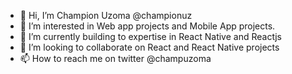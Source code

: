 - 👋 Hi, I’m Champion Uzoma @championuz
- 👀 I’m interested in Web app projects and Mobile App projects.
- 🌱 I’m currently building to expertise in React Native and Reactjs
- 💞️ I’m looking to collaborate on React and React Native projects
- 📫 How to reach me on twitter @champuzoma

<!---
championuz/championuz is a ✨ special ✨ repository because its `README.md` (this file) appears on your GitHub profile.
You can click the Preview link to take a look at your changes.
--->
